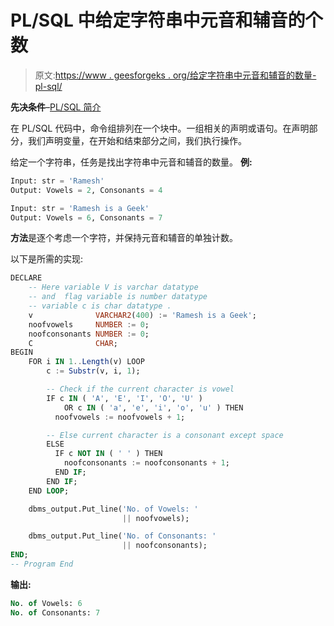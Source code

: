 # PL/SQL 中给定字符串中元音和辅音的个数

> 原文:[https://www . geesforgeks . org/给定字符串中元音和辅音的数量-pl-sql/](https://www.geeksforgeeks.org/no-of-vowels-and-consonants-in-a-given-string-in-pl-sql/)

**先决条件**–[PL/SQL 简介](https://www.geeksforgeeks.org/plsql-introduction/)

在 PL/SQL 代码中，命令组排列在一个块中。一组相关的声明或语句。在声明部分，我们声明变量，在开始和结束部分之间，我们执行操作。

给定一个字符串，任务是找出字符串中元音和辅音的数量。
**例:**

```sql
Input: str = 'Ramesh'
Output: Vowels = 2, Consonants = 4

Input: str = 'Ramesh is a Geek'
Output: Vowels = 6, Consonants = 7

```

**方法**是逐个考虑一个字符，并保持元音和辅音的单独计数。

以下是所需的实现:

```sql
DECLARE 
    -- Here variable V is varchar datatype  
    -- and  flag variable is number datatype   
    -- variable c is char datatype .  
    v              VARCHAR2(400) := 'Ramesh is a Geek'; 
    noofvowels     NUMBER := 0; 
    noofconsonants NUMBER := 0; 
    C              CHAR; 
BEGIN 
    FOR i IN 1..Length(v) LOOP 
        c := Substr(v, i, 1); 

        -- Check if the current character is vowel 
        IF c IN ( 'A', 'E', 'I', 'O', 'U' ) 
            OR c IN ( 'a', 'e', 'i', 'o', 'u' ) THEN 
          noofvowels := noofvowels + 1; 

        -- Else current character is a consonant except space 
        ELSE 
          IF c NOT IN ( ' ' ) THEN 
            noofconsonants := noofconsonants + 1; 
          END IF; 
        END IF; 
    END LOOP; 

    dbms_output.Put_line('No. of Vowels: ' 
                         || noofvowels); 

    dbms_output.Put_line('No. of Consonants: ' 
                         || noofconsonants); 
END; 
-- Program End  
```

**输出:**

```sql
No. of Vowels: 6
No. of Consonants: 7

```